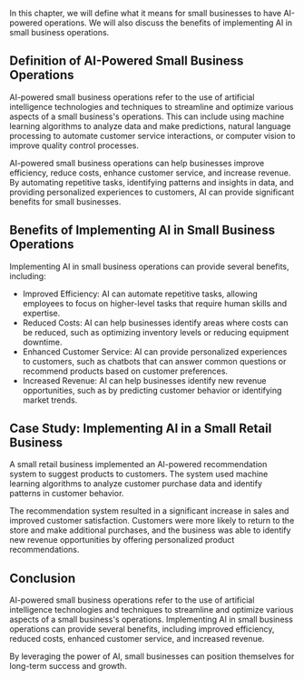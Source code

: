 
In this chapter, we will define what it means for small businesses to have AI-powered operations. We will also discuss the benefits of implementing AI in small business operations.

Definition of AI-Powered Small Business Operations
--------------------------------------------------

AI-powered small business operations refer to the use of artificial intelligence technologies and techniques to streamline and optimize various aspects of a small business's operations. This can include using machine learning algorithms to analyze data and make predictions, natural language processing to automate customer service interactions, or computer vision to improve quality control processes.

AI-powered small business operations can help businesses improve efficiency, reduce costs, enhance customer service, and increase revenue. By automating repetitive tasks, identifying patterns and insights in data, and providing personalized experiences to customers, AI can provide significant benefits for small businesses.

Benefits of Implementing AI in Small Business Operations
--------------------------------------------------------

Implementing AI in small business operations can provide several benefits, including:

* Improved Efficiency: AI can automate repetitive tasks, allowing employees to focus on higher-level tasks that require human skills and expertise.
* Reduced Costs: AI can help businesses identify areas where costs can be reduced, such as optimizing inventory levels or reducing equipment downtime.
* Enhanced Customer Service: AI can provide personalized experiences to customers, such as chatbots that can answer common questions or recommend products based on customer preferences.
* Increased Revenue: AI can help businesses identify new revenue opportunities, such as by predicting customer behavior or identifying market trends.

Case Study: Implementing AI in a Small Retail Business
------------------------------------------------------

A small retail business implemented an AI-powered recommendation system to suggest products to customers. The system used machine learning algorithms to analyze customer purchase data and identify patterns in customer behavior.

The recommendation system resulted in a significant increase in sales and improved customer satisfaction. Customers were more likely to return to the store and make additional purchases, and the business was able to identify new revenue opportunities by offering personalized product recommendations.

Conclusion
----------

AI-powered small business operations refer to the use of artificial intelligence technologies and techniques to streamline and optimize various aspects of a small business's operations. Implementing AI in small business operations can provide several benefits, including improved efficiency, reduced costs, enhanced customer service, and increased revenue.

By leveraging the power of AI, small businesses can position themselves for long-term success and growth.

